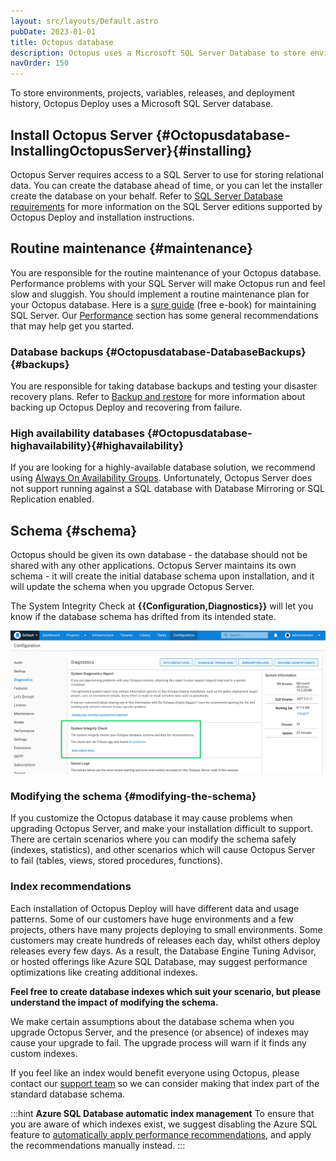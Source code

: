 ```yaml
---
layout: src/layouts/Default.astro
pubDate: 2023-01-01
title: Octopus database
description: Octopus uses a Microsoft SQL Server Database to store environments, projects, variables, releases, and deployment history.
navOrder: 150
---
```


To store environments, projects, variables, releases, and deployment history, Octopus Deploy uses a Microsoft SQL Server database.

## Install Octopus Server {#Octopusdatabase-InstallingOctopusServer}{#installing}

Octopus Server requires access to a SQL Server to use for storing relational data. You can create the database ahead of time, or you can let the installer create the database on your behalf. Refer to [SQL Server Database requirements](/docs/installation/sql-server-database/) for more information on the SQL Server editions supported by Octopus Deploy and installation instructions.

## Routine maintenance {#maintenance}

You are responsible for the routine maintenance of your Octopus database. Performance problems with your SQL Server will make Octopus run and feel slow and sluggish. You should implement a routine maintenance plan for your Octopus database. Here is a [sure guide](https://oc.to/SQLServerMaintenanceGuide) (free e-book) for maintaining SQL Server. Our [Performance](/docs/administration/managing-infrastructure/performance/#sql-maintenance) section has some general recommendations that may help get you started.

### Database backups {#Octopusdatabase-DatabaseBackups}{#backups}

You are responsible for taking database backups and testing your disaster recovery plans. Refer to [Backup and restore](/docs/administration/data/backup-and-restore/) for more information about backing up Octopus Deploy and recovering from failure.

### High availability databases {#Octopusdatabase-highavailability}{#highavailability}

If you are looking for a highly-available database solution, we recommend using [Always On Availability Groups](https://docs.microsoft.com/en-us/sql/database-engine/availability-groups/windows/overview-of-always-on-availability-groups-sql-server?view=sql-server-2017). Unfortunately, Octopus Server does not support running against a SQL database with Database Mirroring or SQL Replication enabled.  

## Schema {#schema}

Octopus should be given its own database - the database should not be shared with any other applications. Octopus Server maintains its own schema - it will create the initial database schema upon installation, and it will update the schema when you upgrade Octopus Server.

The System Integrity Check at **{{Configuration,Diagnostics}}** will let you know if the database schema has drifted from its intended state.

![](/docs/administration/data/octopus-database/run-system-integrity-check.png "width=500")

### Modifying the schema {#modifying-the-schema}

If you customize the Octopus database it may cause problems when upgrading Octopus Server, and make your installation difficult to support. There are certain scenarios where you can modify the schema safely (indexes, statistics), and other scenarios which will cause Octopus Server to fail (tables, views, stored procedures, functions).

### Index recommendations

Each installation of Octopus Deploy will have different data and usage patterns. Some of our customers have huge environments and a few projects, others have many projects deploying to small environments. Some customers may create hundreds of releases each day, whilst others deploy releases every few days. As a result, the Database Engine Tuning Advisor, or hosted offerings like Azure SQL Database, may suggest performance optimizations like creating additional indexes.

**Feel free to create database indexes which suit your scenario, but please understand the impact of modifying the schema.**

We make certain assumptions about the database schema when you upgrade Octopus Server, and the presence (or absence) of indexes may cause your upgrade to fail. The upgrade process will warn if it finds any custom indexes.

If you feel like an index would benefit everyone using Octopus, please contact our [support team](https://octopus.com/support) so we can consider making that index part of the standard database schema.

:::hint
**Azure SQL Database automatic index management**
To ensure that you are aware of which indexes exist, we suggest disabling the Azure SQL feature to [automatically apply performance recommendations](https://azure.microsoft.com/en-us/documentation/articles/sql-database-advisor-portal/#enable-automatic-index-management), and apply the recommendations manually instead.
:::
